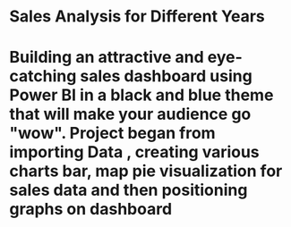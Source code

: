 # Sales Analysis for Different Years 
# Building an attractive and eye-catching sales dashboard using Power BI in a black and blue theme that will make your audience go "wow". Project began from importing Data , creating various charts bar, map pie visualization for sales data and then positioning graphs on dashboard
